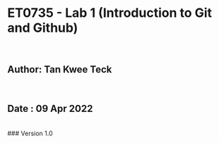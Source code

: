 <h1>ET0735 - Lab 1 (Introduction to Git and Github)</h1>
<br>
<h2>Author: Tan Kwee Teck</h2><br>
<h2>Date  : 09 Apr 2022</h2><br>
### Version 1.0

